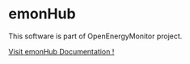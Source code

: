 emonHub
==========

This software is part of OpenEnergyMonitor project.

[Visit emonHub Documentation !](http://emonhub.org)
